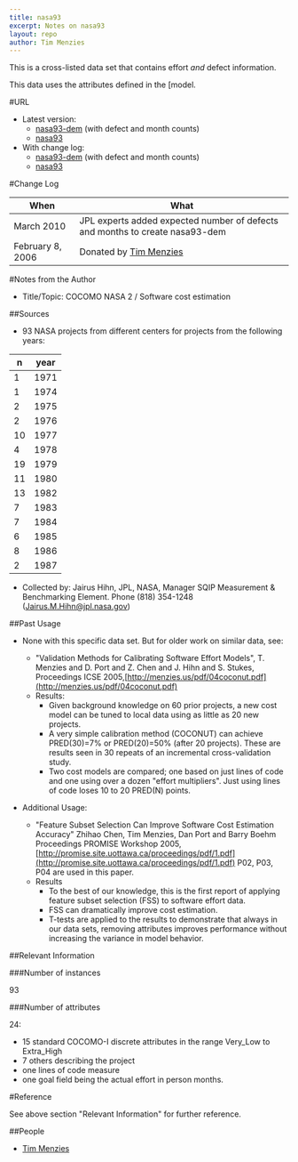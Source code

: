 ```yaml
---
title: nasa93
excerpt: Notes on nasa93
layout: repo
author: Tim Menzies
---
```



This is a cross-listed data set that contains effort _and_ defect information.

This data uses the attributes defined in the [model.

#URL

  * Latest version: 
    * [nasa93-dem](https://terapromise.csc.ncsu.edu:8443/svn/repo/effort/cocomo/cocomo2/nasa93-dem/nasa93-dem.arff) (with defect and month counts) 
    * [nasa93](https://terapromise.csc.ncsu.edu:8443/svn/repo/effort/cocomo/cocomo1/nasa93/nasa93.arff)
  * With change log:
    * [nasa93-dem](https://terapromise.csc.ncsu.edu:8443/svn/repo/effort/cocomo/cocomo2/nasa93-dem) (with defect and month counts)
    * [nasa93](https://terapromise.csc.ncsu.edu:8443/svn/repo/effort/cocomo/cocomo1/nasa93)

#Change Log

When | What
---- | ----
March  2010 | JPL experts added expected number of defects and months to create nasa93-dem
February 8, 2006 | Donated by [Tim Menzies](/repo/people)

#Notes from the Author

 * Title/Topic: COCOMO NASA 2 / Software cost estimation
 
##Sources
    
 * 93 NASA projects from different centers for projects from the following years:

n | year
---- | ----
1  | 1971
1  | 1974
2  | 1975
2  | 1976
10 | 1977
4  | 1978
19 | 1979
11 | 1980
13 | 1982
7  | 1983
7  | 1984
6  | 1985
8  | 1986
2  | 1987


 * Collected by: Jairus Hihn, JPL, NASA, Manager SQIP Measurement & Benchmarking Element. Phone (818) 354-1248 (Jairus.M.Hihn@jpl.nasa.gov)



##Past Usage

 * None with this specific data set. But for older work on similar data, see:
   * "Validation Methods for Calibrating Software Effort Models", T. Menzies and D. Port and Z. Chen and J. Hihn and S. Stukes, Proceedings ICSE 2005,[http://menzies.us/pdf/04coconut.pdf](http://menzies.us/pdf/04coconut.pdf)
   * Results:
     * Given background knowledge on 60 prior projects, a new cost model can be tuned to local data using as little as 20 new projects.
     * A very simple calibration method (COCONUT) can achieve PRED(30)=7% or PRED(20)=50% (after 20 projects).  These are results seen in 30 repeats of an incremental cross-validation study.
     * Two cost models are compared; one based on just lines of code and one using over a dozen "effort multipliers". Just using lines of code loses 10 to 20 PRED(N) points.

 * Additional Usage:
   * "Feature Subset Selection Can Improve Software Cost Estimation Accuracy" Zhihao Chen, Tim Menzies, Dan Port and Barry Boehm Proceedings PROMISE Workshop 2005,[http://promise.site.uottawa.ca/proceedings/pdf/1.pdf](http://promise.site.uottawa.ca/proceedings/pdf/1.pdf) P02, P03, P04 are used in this paper.
   * Results
     * To the best of our knowledge, this is the first report of applying feature subset selection (FSS) to software effort data.
     * FSS can dramatically improve cost estimation.
     * T-tests are applied to the results to demonstrate that always in our data sets, removing attributes improves performance without increasing the variance in model behavior.

##Relevant Information


###Number of instances

93

###Number of attributes

24: 

 * 15 standard COCOMO-I discrete  attributes in the range Very_Low to Extra_High
 * 7 others describing the project
 * one lines of code measure
 * one goal field being the actual effort in person months.

#Reference

See above section "Relevant Information" for further reference.

##People

 * [Tim Menzies](/repo/people)

